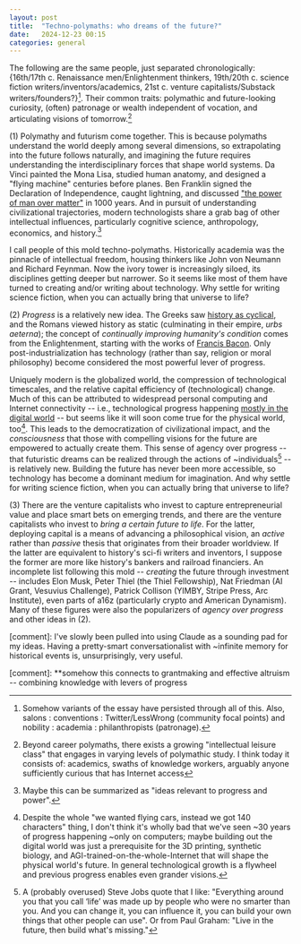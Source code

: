 ```yaml
---
layout: post
title:  "Techno-polymaths: who dreams of the future?"
date:   2024-12-23 00:15
categories: general
---
```


The following are the same people, just separated chronologically: {16th/17th c. Renaissance men/Enlightenment thinkers, 19th/20th c. science fiction writers/inventors/academics, 21st c. venture capitalists/Substack writers/founders?}[^1]. Their common traits: polymathic and future-looking curiosity, (often) patronage or wealth independent of vocation, and articulating visions of tomorrow.[^2]

(1) Polymathy and futurism come together. This is because polymaths understand the world deeply among several dimensions, so extrapolating into the future follows naturally, and imagining the future requires understanding the interdisciplinary forces that shape world systems. Da Vinci painted the Mona Lisa, studied human anatomy, and designed a "flying machine" centuries before planes. Ben Franklin signed the Declaration of Independence, caught lightning, and discussed ["the power of man over matter"](https://founders.archives.gov/documents/Franklin/01-31-02-0325) in 1000 years. And in pursuit of understanding civilizational trajectories, modern technologists share a grab bag of other intellectual influences, particularly cognitive science, anthropology, economics, and history.[^3]

I call people of this mold techno-polymaths. Historically academia was the pinnacle of intellectual freedom, housing thinkers like John von Neumann and Richard Feynman. Now the ivory tower is increasingly siloed, its disciplines getting deeper but narrower. So it seems like most of them have turned to creating and/or writing about technology. Why settle for writing science fiction, when you can actually bring that universe to life?

(2) *Progress* is a relatively new idea. The Greeks saw [history as cyclical](https://www.depts.ttu.edu/westernciv/mc_progress/progress_unit2.php), and the Romans viewed history as static (culminating in their empire, *urbs aeterna*); the concept of *continually improving humanity's condition* comes from the Enlightenment, starting with the works of [Francis Bacon](https://plato.stanford.edu/entries/francis-bacon/). Only post-industrialization has technology (rather than say, religion or moral philosophy) become considered the most powerful lever of progress.

Uniquely modern is the globalized world, the compression of technological timescales, and the relative capital efficiency of (technological) change. Much of this can be attributed to widespread personal computing and Internet connectivity -- i.e., technological progress happening [mostly in the digital world](https://foundersfund.com/2017/01/manifesto/) -- but seems like it will soon come true for the physical world, too[^4]. This leads to the democratization of civilizational impact, and the *consciousness* that those with compelling visions for the future are empowered to actually create them. This sense of agency over progress -- that futuristic dreams can be realized through the actions of ~individuals[^5] -- is relatively new. Building the future has never been more accessible, so technology has become a dominant medium for imagination. And why settle for writing science fiction, when you can actually bring that universe to life?

(3) There are the venture capitalists who invest to capture entrepreneurial value and place smart bets on emerging trends, and there are the venture capitalists who invest to *bring a certain future to life*. For the latter, deploying capital is a means of advancing a philosophical vision, an *active* rather than *passive* thesis that originates from their broader worldview. If the latter are equivalent to history's sci-fi writers and inventors, I suppose the former are more like history's bankers and railroad financiers. An incomplete list following this mold -- *creating* the future through investment -- includes Elon Musk, Peter Thiel (the Thiel Fellowship), Nat Friedman (AI Grant, Vesuvius Challenge), Patrick Collison (YIMBY, Stripe Press, Arc Institute), even parts of a16z (particularly crypto and American Dynamism). Many of these figures were also the popularizers of *agency over progress* and other ideas in (2).

[^1]: Somehow variants of the essay have persisted through all of this. Also, salons : conventions : Twitter/LessWrong (community focal points) and nobility : academia : philanthropists (patronage).

[^2]: Beyond career polymaths, there exists a growing "intellectual leisure class" that engages in varying levels of polymathic study. I think today it consists of: academics, swaths of knowledge workers, arguably anyone sufficiently curious that has Internet access

[^3]: Maybe this can be summarized as "ideas relevant to progress and power".

[^4]: Despite the whole "we wanted flying cars, instead we got 140 characters" thing, I don't think it's wholly bad that we've seen ~30 years of progress happening ~only on computers; maybe building out the digital world was just a prerequisite for the 3D printing, synthetic biology, and AGI-trained-on-the-whole-Internet that will shape the physical world's future. In general technological growth is a flywheel and previous progress enables even grander visions.

[^5]: A (probably overused) Steve Jobs quote that I like: "Everything around you that you call ‘life’ was made up by people who were no smarter than you. And you can change it, you can influence it, you can build your own things that other people can use". Or from Paul Graham: "Live in the future, then build what's missing."

[comment]: I've slowly been pulled into using Claude as a sounding pad for my ideas. Having a pretty-smart conversationalist with ~infinite memory for historical events is, unsurprisingly, very useful.

[comment]: **somehow this connects to grantmaking and effective altruism -- combining knowledge with levers of progress